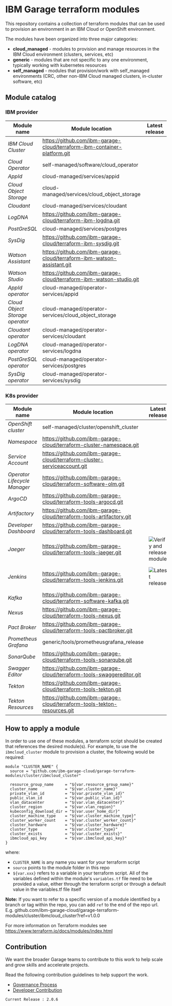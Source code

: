 # IBM Garage terraform modules

This repository contains a collection of terraform modules that
can be used to provision an environment in an IBM Cloud or OpenShift
environment.

The modules have been organized into three major categories:
- **cloud_managed** - modules to provision and manage resources in the IBM Cloud environment (clusters, services, etc)
- **generic** - modules that are not specific to any one environment, typically working with kubernetes resources
- **self_managed** - modules that provision/work with self_managed environments (CRC, other non-IBM Cloud managed clusters, in-cluster software, etc)

## Module catalog

### IBM provider

| **Module name**                 | **Module location** | **Latest release** | **Status** |
|---------------------------------|---------------------|--|--|
| *IBM Cloud Cluster*             | https://github.com/ibm-garage-cloud/terraform-ibm-container-platform.git| | |
| *Cloud Operator*                | self-managed/software/cloud_operator | | |
| *AppId*                         | cloud-managed/services/appid | | |
| *Cloud Object Storage*          | cloud-managed/services/cloud_object_storage | | |
| *Cloudant*                      | cloud-managed/services/cloudant | | |
| *LogDNA*                        | https://github.com/ibm-garage-cloud/terraform-ibm-logdna.git | | |
| *PostGreSQL*                    | cloud-managed/services/postgres | | |
| *SysDig*                        | https://github.com/ibm-garage-cloud/terraform-ibm-sysdig.git | | |
| *Watson Assistant*              | https://github.com/ibm-garage-cloud/terraform-ibm-watson-assistant.git | | |
| *Watson Studio*                 | https://github.com/ibm-garage-cloud/terraform-ibm-watson-studio.git | | |
| *AppId operator*                | cloud-managed/operator-services/appid | | |
| *Cloud Object Storage operator* | cloud-managed/operator-services/cloud_object_storage | | |
| *Cloudant operator*             | cloud-managed/operator-services/cloudant | | |
| *LogDNA operator*               | cloud-managed/operator-services/logdna | | |
| *PostGreSQL operator*           | cloud-managed/operator-services/postgres | | |
| *SysDig operator*               | cloud-managed/operator-services/sysdig | | |

### K8s provider

| **Module name**                 | **Module location** | **Latest release** | **Status** |
|---------------------------------|---------------------|--|--|
| *OpenShift cluster* | self-managed/cluster/openshift_cluster | | |
| *Namespace* | https://github.com/ibm-garage-cloud/terraform-cluster-namespace.git | | |
| *Service Account* | https://github.com/ibm-garage-cloud/terraform-cluster-serviceaccount.git | | |
| *Operator Lifecycle Manager* | https://github.com/ibm-garage-cloud/terraform-software-olm.git | | |
| *ArgoCD* | https://github.com/ibm-garage-cloud/terraform-tools-argocd.git | | |
| *Artifactory* | https://github.com/ibm-garage-cloud/terraform-tools-artifactory.git | | |
| *Developer Dashboard* | https://github.com/ibm-garage-cloud/terraform-tools-dashboard.git | | |
| *Jaeger* | https://github.com/ibm-garage-cloud/terraform-tools-jaeger.git | ![Verify and release module](https://github.com/ibm-garage-cloud/terraform-tools-jaeger/workflows/Verify%20and%20release%20module/badge.svg) | ![Latest release](https://img.shields.io/github/v/release/ibm-garage-cloud/terraform-tools-jaeger?sort=semver) |
| *Jenkins* | https://github.com/ibm-garage-cloud/terraform-tools-jenkins.git | ![Latest release](https://img.shields.io/github/v/release/ibm-garage-cloud/terraform-tools-jenkins?sort=semver) | ![Verify and release module](https://github.com/ibm-garage-cloud/terraform-tools-jenkins/workflows/Verify%20and%20release%20module/badge.svg) |
| *Kafka* | https://github.com/ibm-garage-cloud/terraform-software-kafka.git | | |
| *Nexus* | https://github.com/ibm-garage-cloud/terraform-tools-nexus.git | | |
| *Pact Broker* | https://github.com/ibm-garage-cloud/terraform-tools-pactbroker.git | | |
| *Prometheus Grafana* | generic/tools/prometheusgrafana_release | | |
| *SonarQube* | https://github.com/ibm-garage-cloud/terraform-tools-sonarqube.git | | |
| *Swagger Editor* | https://github.com/ibm-garage-cloud/terraform-tools-swaggereditor.git | | |
| *Tekton* | https://github.com/ibm-garage-cloud/terraform-tools-tekton.git | | |
| *Tekton Resources* | https://github.com/ibm-garage-cloud/terraform-tools-tekton-resources.git | | |

## How to apply a module

In order to use one of these modules, a terraform script should be created that references the desired module(s). For example, to use the `ibmcloud_cluster` module to provision a cluster, the following would be required:

```
module "CLUSTER_NAME" {
  source = "github.com/ibm-garage-cloud/garage-terraform-modules/cluster/ibmcloud_cluster"

  resource_group_name     = "${var.resource_group_name}"
  cluster_name            = "${var.cluster_name}"
  private_vlan_id         = "${var.private_vlan_id}"
  public_vlan_id          = "${var.public_vlan_id}"
  vlan_datacenter         = "${var.vlan_datacenter}"
  cluster_region          = "${var.vlan_region}"
  kubeconfig_download_dir = "${var.user_home_dir}"
  cluster_machine_type    = "${var.cluster_machine_type}"
  cluster_worker_count    = "${var.cluster_worker_count}"
  cluster_hardware        = "${var.cluster_hardware}"
  cluster_type            = "${var.cluster_type}"
  cluster_exists          = "${var.cluster_exists}"
  ibmcloud_api_key        = "${var.ibmcloud_api_key}"
}
```

where:
- `CLUSTER_NAME` is any name you want for your terraform script
- `source` points to the module folder in this repo
- `${var.xxx}` refers to a variable in your terraform script. All of the variables defined within the module's `variables.tf` file need to be provided a value, either through the terraform script or through a default value in the variables.tf file itself

**Note:** If you want to refer to a specific version of a module identified by a branch or tag within the repo, you can add `ref` to the end of the repo url. E.g. github.com/ibm-garage-cloud/garage-terraform-modules/cluster/ibmcloud_cluster?ref=v1.0.0

For more information on Terraform modules see https://www.terraform.io/docs/modules/index.html

## Contribution

We want the broader Garage teams to contribute to this work to help scale and grow skills and accelerate projects.

Read the following contribution guidelines to help support the work.

- [Governance Process](./governance.md)
- [Developer Contribution](./developer_contribution.md)

```
Current Release : 2.0.6
```


